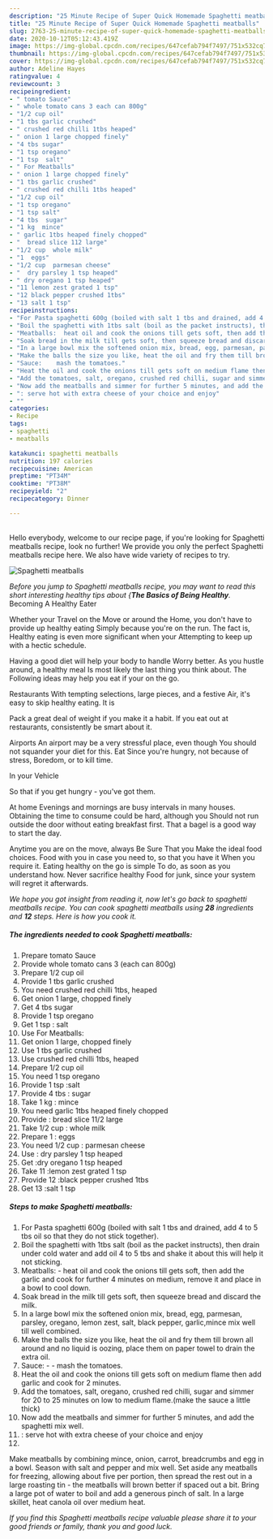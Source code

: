 ```yaml
---
description: "25 Minute Recipe of Super Quick Homemade Spaghetti meatballs"
title: "25 Minute Recipe of Super Quick Homemade Spaghetti meatballs"
slug: 2763-25-minute-recipe-of-super-quick-homemade-spaghetti-meatballs
date: 2020-10-12T05:12:43.419Z
image: https://img-global.cpcdn.com/recipes/647cefab794f7497/751x532cq70/spaghetti-meatballs-recipe-main-photo.jpg
thumbnail: https://img-global.cpcdn.com/recipes/647cefab794f7497/751x532cq70/spaghetti-meatballs-recipe-main-photo.jpg
cover: https://img-global.cpcdn.com/recipes/647cefab794f7497/751x532cq70/spaghetti-meatballs-recipe-main-photo.jpg
author: Adeline Hayes
ratingvalue: 4
reviewcount: 3
recipeingredient:
- " tomato Sauce"
- " whole tomato cans 3 each can 800g"
- "1/2 cup oil"
- "1 tbs garlic crushed"
- " crushed red chilli 1tbs heaped"
- " onion 1 large chopped finely"
- "4 tbs sugar"
- "1 tsp oregano"
- "1 tsp  salt"
- " For Meatballs"
- " onion 1 large chopped finely"
- "1 tbs garlic crushed"
- " crushed red chilli 1tbs heaped"
- "1/2 cup oil"
- "1 tsp oregano"
- "1 tsp salt"
- "4 tbs  sugar"
- "1 kg  mince"
- " garlic 1tbs heaped finely chopped"
- "  bread slice 112 large"
- "1/2 cup  whole milk"
- "1  eggs"
- "1/2 cup  parmesan cheese"
- "  dry parsley 1 tsp heaped"
- " dry oregano 1 tsp heaped"
- "11 lemon zest grated 1 tsp"
- "12 black pepper crushed 1tbs"
- "13 salt 1 tsp"
recipeinstructions:
- "For Pasta spaghetti 600g (boiled with salt 1 tbs and drained, add 4 to 5 tbs oil so that they do not stick together)."
- "Boil the spaghetti with 1tbs salt (boil as the packet instructs), then drain under cold water and add oil 4 to 5 tbs and shake it about this will help it not sticking."
- "Meatballs:  heat oil and cook the onions till gets soft, then add the garlic and cook for further 4 minutes on medium, remove it and place in a bowl to cool down."
- "Soak bread in the milk till gets soft, then squeeze bread and discard the milk."
- "In a large bowl mix the softened onion mix, bread, egg, parmesan, parsley, oregano, lemon zest, salt, black pepper, garlic,mince mix well till well combined."
- "Make the balls the size you like, heat the oil and fry them till brown all around and no liquid is oozing, place them on paper towel to drain the extra oil."
- "Sauce:    mash the tomatoes."
- "Heat the oil and cook the onions till gets soft on medium flame then add garlic and cook for 2 minutes."
- "Add the tomatoes, salt, oregano, crushed red chilli, sugar and simmer for 20 to 25 minutes on low to medium flame.(make the sauce a little thick)"
- "Now add the meatballs and simmer for further 5 minutes, and add the spaghetti mix well."
- ": serve hot with extra cheese of your choice and enjoy"
- ""
categories:
- Recipe
tags:
- spaghetti
- meatballs

katakunci: spaghetti meatballs 
nutrition: 197 calories
recipecuisine: American
preptime: "PT34M"
cooktime: "PT38M"
recipeyield: "2"
recipecategory: Dinner

---
```

<br>
Hello everybody, welcome to our recipe page, if you're looking for Spaghetti meatballs recipe, look no further! We provide you only the perfect Spaghetti meatballs recipe here. We also have wide variety of recipes to try.
<br>


![Spaghetti meatballs](https://img-global.cpcdn.com/recipes/647cefab794f7497/751x532cq70/spaghetti-meatballs-recipe-main-photo.jpg)

<i>Before you jump to Spaghetti meatballs recipe, you may want to read this short interesting healthy tips about {<strong>The Basics of Being Healthy</strong>.</i>
Becoming A Healthy Eater

Whether your Travel on the Move or around the
Home, you don't have to provide up healthy eating
Simply because you're on the run. The fact is,
Healthy eating is even more significant when your
Attempting to keep up with a hectic schedule.

Having a good diet will help your body to handle
Worry better. As you hustle around, a healthy meal
Is most likely the last thing you think about. The
Following ideas may help you eat if your on the go.

Restaurants
With tempting selections, large pieces, and a festive
Air, it's easy to skip healthy eating. It is 

Pack a great deal of weight if you make it a habit.
If you eat out at restaurants, consistently be smart
about it.

Airports
An airport may be a very stressful place, even though 
You should not squander your diet for this. Eat
Since you're hungry, not because of stress,
Boredom, or to kill time.

In your Vehicle 

So that if you get hungry - you've got them.

At home
Evenings and mornings are busy intervals in many houses.
Obtaining the time to consume could be hard, although you
Should not run outside the door without eating breakfast
first. 
That a bagel is a good way to start the day.

Anytime you are on the move, always Be Sure That you
Make the ideal food choices. 
Food with you in case you need to, so that you have it
When you require it. Eating healthy on the go is simple 
To do, as soon as you understand how. Never sacrifice healthy
Food for junk, since your system will regret it afterwards.


<i>We hope you got insight from reading it, now let's go back to spaghetti meatballs recipe. You can cook spaghetti meatballs using <strong>28</strong> ingredients and <strong>12</strong> steps. Here is how you cook it.
</i>

##### The ingredients needed to cook Spaghetti meatballs:

1. Prepare  tomato Sauce
1. Provide  whole tomato cans 3 (each can 800g)
1. Prepare 1/2 cup oil
1. Provide 1 tbs garlic crushed
1. You need  crushed red chilli 1tbs, heaped
1. Get  onion 1 large, chopped finely
1. Get 4 tbs sugar
1. Provide 1 tsp oregano
1. Get 1 tsp : salt
1. Use  For Meatballs:
1. Get  onion 1 large, chopped finely
1. Use 1 tbs garlic crushed
1. Use  crushed red chilli 1tbs, heaped
1. Prepare 1/2 cup oil
1. You need 1 tsp oregano
1. Provide 1 tsp :salt
1. Provide 4 tbs : sugar
1. Take 1 kg : mince
1. You need  garlic 1tbs heaped finely chopped
1. Provide  : bread slice 11/2 large
1. Take 1/2 cup : whole milk
1. Prepare 1 : eggs
1. You need 1/2 cup : parmesan cheese
1. Use  : dry parsley 1 tsp heaped
1. Get  :dry oregano 1 tsp heaped
1. Take 11 :lemon zest grated 1 tsp
1. Provide 12 :black pepper crushed 1tbs
1. Get 13 :salt 1 tsp


##### Steps to make Spaghetti meatballs:

1. For Pasta spaghetti 600g (boiled with salt 1 tbs and drained, add 4 to 5 tbs oil so that they do not stick together).
1. Boil the spaghetti with 1tbs salt (boil as the packet instructs), then drain under cold water and add oil 4 to 5 tbs and shake it about this will help it not sticking.
1. Meatballs: -  heat oil and cook the onions till gets soft, then add the garlic and cook for further 4 minutes on medium, remove it and place in a bowl to cool down.
1. Soak bread in the milk till gets soft, then squeeze bread and discard the milk.
1. In a large bowl mix the softened onion mix, bread, egg, parmesan, parsley, oregano, lemon zest, salt, black pepper, garlic,mince mix well till well combined.
1. Make the balls the size you like, heat the oil and fry them till brown all around and no liquid is oozing, place them on paper towel to drain the extra oil.
1. Sauce: -   -  mash the tomatoes.
1. Heat the oil and cook the onions till gets soft on medium flame then add garlic and cook for 2 minutes.
1. Add the tomatoes, salt, oregano, crushed red chilli, sugar and simmer for 20 to 25 minutes on low to medium flame.(make the sauce a little thick)
1. Now add the meatballs and simmer for further 5 minutes, and add the spaghetti mix well.
1. : serve hot with extra cheese of your choice and enjoy
1. 


Make meatballs by combining mince, onion, carrot, breadcrumbs and egg in a bowl. Season with salt and pepper and mix well. Set aside any meatballs for freezing, allowing about five per portion, then spread the rest out in a large roasting tin - the meatballs will brown better if spaced out a bit. Bring a large pot of water to boil and add a generous pinch of salt. In a large skillet, heat canola oil over medium heat. 

<i>If you find this Spaghetti meatballs recipe valuable please share it to your good friends or family, thank you and good luck.</i>
